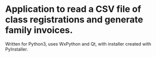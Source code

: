 # Application to read a CSV file of class registrations and generate family invoices.

Written for Python3, uses WxPython and Qt, with installer created with PyInstaller.
